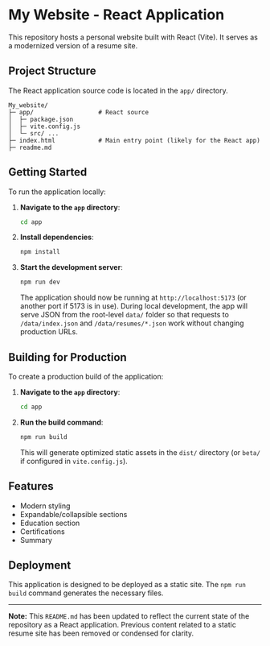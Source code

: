 # My Website - React Application

This repository hosts a personal website built with React (Vite). It serves as a modernized version of a resume site.

## Project Structure

The React application source code is located in the `app/` directory.

```
My_website/
├─ app/                  # React source
│  ├─ package.json
│  ├─ vite.config.js
│  └─ src/ ...
├─ index.html            # Main entry point (likely for the React app)
├─ readme.md
```

## Getting Started

To run the application locally:

1.  **Navigate to the `app` directory**:
    ```bash
    cd app
    ```
2.  **Install dependencies**:
    ```bash
    npm install
    ```
3.  **Start the development server**:
    ```bash
    npm run dev
    ```
    The application should now be running at `http://localhost:5173` (or another port if 5173 is in use).
    During local development, the app will serve JSON from the root-level `data/` folder so that
    requests to `/data/index.json` and `/data/resumes/*.json` work without changing production URLs.

## Building for Production

To create a production build of the application:

1.  **Navigate to the `app` directory**:
    ```bash
    cd app
    ```
2.  **Run the build command**:
    ```bash
    npm run build
    ```
    This will generate optimized static assets in the `dist/` directory (or `beta/` if configured in `vite.config.js`).

## Features

*   Modern styling
*   Expandable/collapsible sections
*   Education section
*   Certifications
*   Summary

## Deployment

This application is designed to be deployed as a static site. The `npm run build` command generates the necessary files.

---

**Note:** This `README.md` has been updated to reflect the current state of the repository as a React application. Previous content related to a static resume site has been removed or condensed for clarity.
